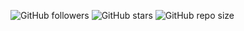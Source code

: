 ![GitHub followers](https://img.shields.io/github/followers/orange-v-soda?style=flat-square)
![GitHub stars](https://img.shields.io/github/stars/orange-v-soda?style=flat-square)
![GitHub repo size](https://img.shields.io/github/repo-size/orange-v-soda/your-repo)

